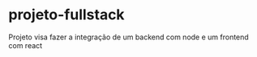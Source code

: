 # projeto-fullstack
Projeto  visa fazer a integração de um backend com node e um frontend com react
